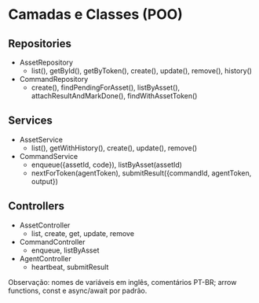 # Camadas e Classes (POO)

## Repositories
- AssetRepository
  - list(), getById(), getByToken(), create(), update(), remove(), history()
- CommandRepository
  - create(), findPendingForAsset(), listByAsset(), attachResultAndMarkDone(), findWithAssetToken()

## Services
- AssetService
  - list(), getWithHistory(), create(), update(), remove()
- CommandService
  - enqueue({assetId, code}), listByAsset(assetId)
  - nextForToken(agentToken), submitResult({commandId, agentToken, output})

## Controllers
- AssetController
  - list, create, get, update, remove
- CommandController
  - enqueue, listByAsset
- AgentController
  - heartbeat, submitResult

Observação: nomes de variáveis em inglês, comentários PT-BR; arrow functions, const e async/await por padrão.
